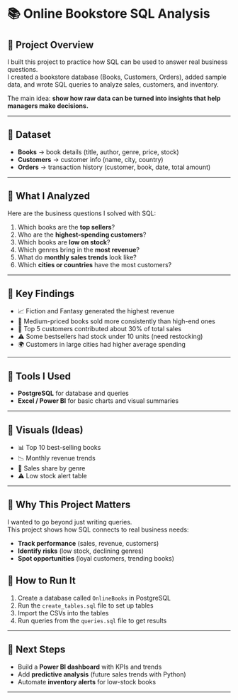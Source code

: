 # 📚 Online Bookstore SQL Analysis

## 🔹 Project Overview
I built this project to practice how SQL can be used to answer real business questions.  
I created a bookstore database (Books, Customers, Orders), added sample data, and wrote SQL queries to analyze sales, customers, and inventory.

The main idea: **show how raw data can be turned into insights that help managers make decisions.**

---

## 🔹 Dataset
- **Books** → book details (title, author, genre, price, stock)  
- **Customers** → customer info (name, city, country)  
- **Orders** → transaction history (customer, book, date, total amount)  

---

## 🔹 What I Analyzed
Here are the business questions I solved with SQL:

1. Which books are the **top sellers**?  
2. Who are the **highest-spending customers**?  
3. Which books are **low on stock**?  
4. Which genres bring in the **most revenue**?  
5. What do **monthly sales trends** look like?  
6. Which **cities or countries** have the most customers?  

---

## 🔹 Key Findings
- 📈 Fiction and Fantasy generated the highest revenue  
- 🛒 Medium-priced books sold more consistently than high-end ones  
- 👥 Top 5 customers contributed about 30% of total sales  
- ⚠️ Some bestsellers had stock under 10 units (need restocking)  
- 🌍 Customers in large cities had higher average spending  

---

## 🔹 Tools I Used
- **PostgreSQL** for database and queries  
- **Excel / Power BI** for basic charts and visual summaries  

---

## 🔹 Visuals (Ideas)
- 📊 Top 10 best-selling books  
- 📉 Monthly revenue trends  
- 🛒 Sales share by genre  
- ⚠️ Low stock alert table  

---

## 🔹 Why This Project Matters
I wanted to go beyond just writing queries.  
This project shows how SQL connects to real business needs:  
- **Track performance** (sales, revenue, customers)  
- **Identify risks** (low stock, declining genres)  
- **Spot opportunities** (loyal customers, trending books)  



## 🔹 How to Run It
1. Create a database called `OnlineBooks` in PostgreSQL  
2. Run the `create_tables.sql` file to set up tables  
3. Import the CSVs into the tables  
4. Run queries from the `queries.sql` file to get results  

---

## 🔹 Next Steps
- Build a **Power BI dashboard** with KPIs and trends  
- Add **predictive analysis** (future sales trends with Python)  
- Automate **inventory alerts** for low-stock books  

---
